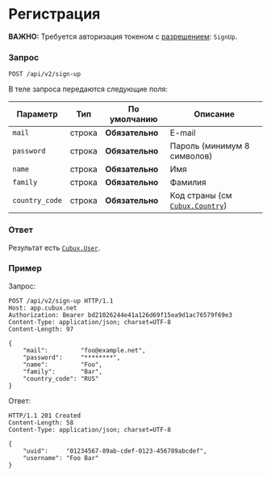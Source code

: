 Регистрация
===========

**ВАЖНО:** Требуется авторизация токеном с [разрешением][scopes]: `SignUp`.


### Запрос

`POST /api/v2/sign-up`

В теле запроса передаются следующие поля:

Параметр       | Тип    | По умолчанию    | Описание
-------------- | ------ | --------------- | --------
`mail`         | строка | **Обязательно** | E-mail
`password`     | строка | **Обязательно** | Пароль (минимум 8 символов)
`name`         | строка | **Обязательно** | Имя
`family`       | строка | **Обязательно** | Фамилия
`country_code` | строка | **Обязательно** | Код страны (см [`Cubux.Country`][Cubux.Country])

### Ответ

Результат есть [`Cubux.User`][Cubux.User].

### Пример

Запрос:

    POST /api/v2/sign-up HTTP/1.1
    Host: app.cubux.net
    Authorization: Bearer bd21026244e41a126d69f15ea9d1ac76579f69e3
    Content-Type: application/json; charset=UTF-8
    Content-Length: 97

    {
        "mail":         "foo@example.net",
        "password":     "********",
        "name":         "Foo",
        "family":       "Bar",
        "country_code": "RUS"
    }

Ответ:

    HTTP/1.1 201 Created
    Content-Length: 58
    Content-Type: application/json; charset=UTF-8

    {
        "uuid":     "01234567-89ab-cdef-0123-456789abcdef",
        "username": "Foo Bar"
    }


[Cubux.Country]: ../type/global/country.md
[Cubux.User]: ../type/user.md
[scopes]: ../auth/scopes.md
